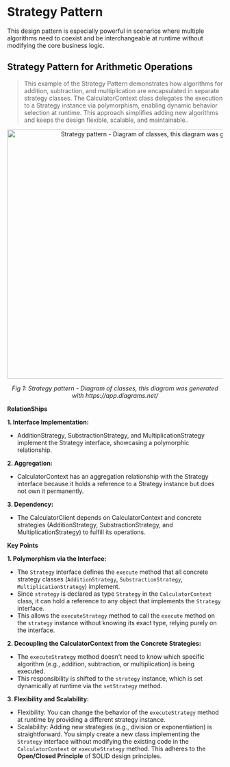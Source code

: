 # Strategy Pattern

This design pattern is especially powerful in scenarios where multiple algorithms need to coexist and be interchangeable at runtime without modifying the core business logic.

## Strategy Pattern for Arithmetic Operations
> This example of the Strategy Pattern demonstrates how algorithms for addition, subtraction, and multiplication are encapsulated in separate strategy classes. The CalculatorContext class delegates the execution to a Strategy instance via polymorphism, enabling dynamic behavior selection at runtime. This approach simplifies adding new algorithms and keeps the design flexible, scalable, and maintainable..

<p align="center">
  <img src="../images/strategy_pattern.png" width="878" height="582" alt="Strategy pattern - Diagram of classes, this diagram was generated with https://app.diagrams.net/">
</p>

<p align="center">

<p align="center">
  <em>Fig 1: Strategy pattern - Diagram of classes, this diagram was generated with https://app.diagrams.net/</em>
</p>

**RelationShips**

**1. Interface Implementation:**

- AdditionStrategy, SubstractionStrategy, and MultiplicationStrategy implement the Strategy interface, showcasing a polymorphic relationship.

**2. Aggregation:**

- CalculatorContext has an aggregation relationship with the Strategy interface because it holds a reference to a Strategy instance but does not own it permanently.

**3. Dependency:**

- The CalculatorClient depends on CalculatorContext and concrete strategies (AdditionStrategy, SubstractionStrategy, and MultiplicationStrategy) to fulfill its operations.

**Key Points**

**1. Polymorphism via the Interface:**

- The `Strategy` interface defines the `execute` method that all concrete strategy classes (`AdditionStrategy`, `SubstractionStrategy`, `MultiplicationStrategy`) implement.
- Since `strategy` is declared as type `Strategy` in the `CalculatorContext` class, it can hold a reference to any object that implements the `Strategy` interface.
- This allows the `executeStrategy` method to call the `execute` method on the `strategy` instance without knowing its exact type, relying purely on the interface.

**2. Decoupling the CalculatorContext from the Concrete Strategies:**

- The `executeStrategy` method doesn't need to know which specific algorithm (e.g., addition, subtraction, or multiplication) is being executed.
- This responsibility is shifted to the `strategy` instance, which is set dynamically at runtime via the `setStrategy` method.

**3. Flexibility and Scalability:**

- Flexibility: You can change the behavior of the `executeStrategy` method at runtime by providing a different strategy instance.
- Scalability: Adding new strategies (e.g., division or exponentiation) is straightforward. You simply create a new class implementing the `Strategy` interface without modifying the existing code in the `CalculatorContext` or `executeStrategy` method. This adheres to the **Open/Closed Principle** of SOLID design principles.